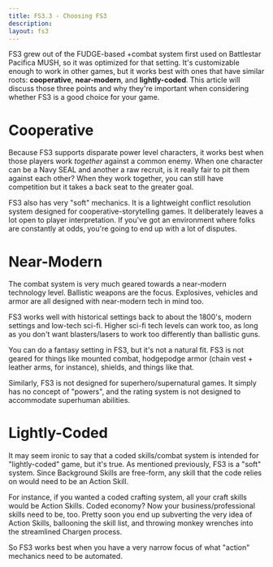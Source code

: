 ```yaml
---
title: FS3.3 - Choosing FS3
description:
layout: fs3
---
```


FS3 grew out of the FUDGE-based +combat system first used on Battlestar Pacifica MUSH, so it was optimized for that setting.  It's customizable enough to work in other games, but it works best with ones that have similar roots:  **cooperative**, **near-modern**, and **lightly-coded**.  This article will discuss those three points and why they're important when considering whether FS3 is a good choice for your game.

# Cooperative

Because FS3 supports disparate power level characters, it works best when those players work *together* against a common enemy.  When one character can be a Navy SEAL and another a raw recruit, is it really fair to pit them against each other?   When they work together, you can still have competition but it takes a back seat to the greater goal.

FS3 also has very "soft" mechanics.  It is a lightweight conflict resolution system designed for cooperative-storytelling games.  It deliberately leaves a lot open to player interpretation.   If you've got an environment where folks are constantly at odds, you're going to end up with a lot of disputes.

# Near-Modern

The combat system is very much geared towards a near-modern technology level.  Ballistic weapons are the focus.  Explosives, vehicles and armor are all designed with near-modern tech in mind too.

FS3 works well with historical settings back to about the 1800's, modern settings and low-tech sci-fi.  Higher sci-fi tech levels can work too, as long as you don't want blasters/lasers to work too differently than ballistic guns.  

You can do a fantasy setting in FS3, but it's not a natural fit.  FS3 is not geared for things like mounted combat, hodgepodge armor (chain vest + leather arms, for instance), shields, and things like that.

Similarly, FS3 is not designed for superhero/supernatural games.  It simply has no concept of "powers", and the rating system is not designed to accommodate superhuman abilities. 

# Lightly-Coded

It may seem ironic to say that a coded skills/combat system is intended for "lightly-coded" game, but it's true.  As mentioned previously, FS3 is a "soft" system.  Since Background Skills are free-form, any skill that the code relies on would need to be an Action Skill.  

For instance, if you wanted a coded crafting system, all your craft skills would be Action Skills.  Coded economy?  Now your business/professional skills need to be, too.   Pretty soon you end up subverting the very idea of Action Skills, ballooning the skill list, and throwing monkey wrenches into the streamlined Chargen process.

So FS3 works best when you have a very narrow focus of what "action" mechanics need to be automated.